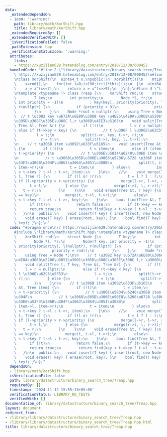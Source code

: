 ```yaml
---
data:
  _extendedDependsOn:
  - icon: ':warning:'
    path: library/math/XorShift.hpp
    title: library/math/XorShift.hpp
  _extendedRequiredBy: []
  _extendedVerifiedWith: []
  _isVerificationFailed: false
  _pathExtension: hpp
  _verificationStatusIcon: ':warning:'
  attributes:
    links:
    - https://xuzijian629.hatenablog.com/entry/2018/12/08/000452
  bundledCode: "#line 2 \"library/datastructure/binary_search_tree/Treap.hpp\"\n//\
    \ https://xuzijian629.hatenablog.com/entry/2018/12/08/000452\n#line 1 \"library/math/XorShift.hpp\"\
    \nclass XorShift{\n  uint64_t x;\npublic:\n  XorShift(){\n    mt19937 rnd(chrono::steady_clock::now().time_since_epoch().count());\n\
    \    x=rnd();\n    for(int i=0;i<100;i++)(*this)();\n  }\n  uint64_t operator()(){\n\
    \    x = x^(x<<7);\n    return x = x^(x>>9);\n  }\n};\n#line 4 \"library/datastructure/binary_search_tree/Treap.hpp\"\
    \ntemplate <typename T> class Treap {\n    XorShift rnd;\n    struct Node {\n\
    \        T key;\n        int priority;\n        Node *l, *r;\n        Node(T key,\
    \ int priority = -1)\n            : key(key), priority(priority), l(nullptr),\
    \ r(nullptr) {\n            if (priority < 0)\n                priority = rnd();\n\
    \        }\n    };\n    Node *root = nullptr;\n    using Tree = Node *;\n\n  \
    \  // t \u3092 key \u672A\u6E80\u3068 key \u4EE5\u4E0A\u306B\u5206\u3051\u3001\
    \u305D\u308C\u305E\u308C l,r \u306B\u4EE3\u5165\n    void split(Tree t, T key,\
    \ Tree &l, Tree &r) {\n        if (!t)\n            l = r = nullptr;\n       \
    \ else if (t->key < key) {\n            // t \u306F l \u306E\u62C5\u5F53\n   \
    \         l = t;\n            split(t->r, key, t->r, r);\n        } else {\n \
    \           r = t;\n            split(t->l, key, l, t->l);\n        }\n    }\n\
    \n    // t \u306B item \u3092\u633F\u5165\n    void insert(Tree &t, Tree item)\
    \ {\n        if (!t)\n            t = item;\n        else if (item->priority >\
    \ t->priority) {\n            // t \u306E\u5834\u6240\u306B item \u3092\u7F6E\u304F\
    \n            // t \u3068\u305D\u306E\u90E8\u5206\u6728 \u306F item \u306E\u5DE6\
    \u53F3\u306B\u304F\u3063\u3064\u3051\u308B\n            split(t, item->key, item->l,\
    \ item->r);\n            t = item;\n        } else\n            insert(item->key\
    \ < t->key ? t->l : t->r, item);\n    }\n\n    //\n    void merge(Tree &t, Tree\
    \ l, Tree r) {\n        if (!l or !r)\n            t = l ? l : r;\n        else\
    \ if (l->priority > r->priority) {\n            merge(l->r, l->r, r);\n      \
    \      t = l;\n        } else {\n            merge(r->l, l, r->l);\n         \
    \   t = r;\n        }\n    }\n\n    void erase(Tree &t, T key) {\n        if (t->key\
    \ == key)\n            merge(t, t->l, t->r);\n        else\n            erase(key\
    \ < t->key ? t->l : t->r, key);\n    }\n\n    bool find(Tree &t, T key) {\n  \
    \      if (!t)\n            return false;\n        if (t->key == key)\n      \
    \      return true;\n        return find(key < t->key ? t->l : t->r, key);\n \
    \   }\n\n  public:\n    void insert(T key) { insert(root, new Node(key)); }\n\
    \    void erase(T key) { erase(root, key); }\n    bool find(T key) { return find(root,\
    \ key); }\n};\n"
  code: "#pragma once\n// https://xuzijian629.hatenablog.com/entry/2018/12/08/000452\n\
    #include \"library/math/XorShift.hpp\"\ntemplate <typename T> class Treap {\n\
    \    XorShift rnd;\n    struct Node {\n        T key;\n        int priority;\n\
    \        Node *l, *r;\n        Node(T key, int priority = -1)\n            : key(key),\
    \ priority(priority), l(nullptr), r(nullptr) {\n            if (priority < 0)\n\
    \                priority = rnd();\n        }\n    };\n    Node *root = nullptr;\n\
    \    using Tree = Node *;\n\n    // t \u3092 key \u672A\u6E80\u3068 key \u4EE5\
    \u4E0A\u306B\u5206\u3051\u3001\u305D\u308C\u305E\u308C l,r \u306B\u4EE3\u5165\n\
    \    void split(Tree t, T key, Tree &l, Tree &r) {\n        if (!t)\n        \
    \    l = r = nullptr;\n        else if (t->key < key) {\n            // t \u306F\
    \ l \u306E\u62C5\u5F53\n            l = t;\n            split(t->r, key, t->r,\
    \ r);\n        } else {\n            r = t;\n            split(t->l, key, l, t->l);\n\
    \        }\n    }\n\n    // t \u306B item \u3092\u633F\u5165\n    void insert(Tree\
    \ &t, Tree item) {\n        if (!t)\n            t = item;\n        else if (item->priority\
    \ > t->priority) {\n            // t \u306E\u5834\u6240\u306B item \u3092\u7F6E\
    \u304F\n            // t \u3068\u305D\u306E\u90E8\u5206\u6728 \u306F item \u306E\
    \u5DE6\u53F3\u306B\u304F\u3063\u3064\u3051\u308B\n            split(t, item->key,\
    \ item->l, item->r);\n            t = item;\n        } else\n            insert(item->key\
    \ < t->key ? t->l : t->r, item);\n    }\n\n    //\n    void merge(Tree &t, Tree\
    \ l, Tree r) {\n        if (!l or !r)\n            t = l ? l : r;\n        else\
    \ if (l->priority > r->priority) {\n            merge(l->r, l->r, r);\n      \
    \      t = l;\n        } else {\n            merge(r->l, l, r->l);\n         \
    \   t = r;\n        }\n    }\n\n    void erase(Tree &t, T key) {\n        if (t->key\
    \ == key)\n            merge(t, t->l, t->r);\n        else\n            erase(key\
    \ < t->key ? t->l : t->r, key);\n    }\n\n    bool find(Tree &t, T key) {\n  \
    \      if (!t)\n            return false;\n        if (t->key == key)\n      \
    \      return true;\n        return find(key < t->key ? t->l : t->r, key);\n \
    \   }\n\n  public:\n    void insert(T key) { insert(root, new Node(key)); }\n\
    \    void erase(T key) { erase(root, key); }\n    bool find(T key) { return find(root,\
    \ key); }\n};"
  dependsOn:
  - library/math/XorShift.hpp
  isVerificationFile: false
  path: library/datastructure/binary_search_tree/Treap.hpp
  requiredBy: []
  timestamp: '2024-11-12 15:55:13+09:00'
  verificationStatus: LIBRARY_NO_TESTS
  verifiedWith: []
documentation_of: library/datastructure/binary_search_tree/Treap.hpp
layout: document
redirect_from:
- /library/library/datastructure/binary_search_tree/Treap.hpp
- /library/library/datastructure/binary_search_tree/Treap.hpp.html
title: library/datastructure/binary_search_tree/Treap.hpp
---
```

